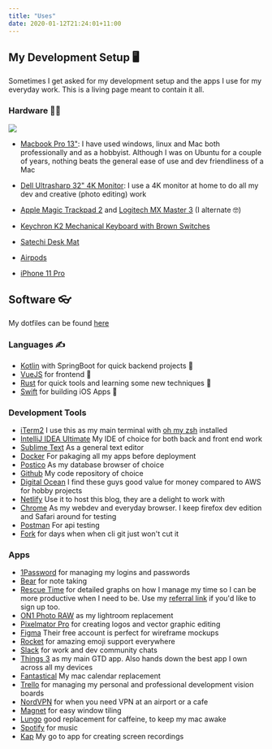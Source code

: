 ```yaml
---
title: "Uses"
date: 2020-01-12T21:24:01+11:00
---
```


## My Development Setup 🖥

Sometimes I get asked for my development setup and the apps I use for my everyday work. This is a living page meant to contain it all. 

### Hardware ‍👨‍💻

![](/screenfetch_screenshot.png#center)

- [Macbook Pro 13"](https://www.apple.com/au/macbook-pro-13/): I have used windows, linux and Mac both professionally and as a hobbyist. Although I was on Ubuntu for a couple of years, nothing beats the general ease of use and dev friendliness of a Mac

- [Dell Ultrasharp 32" 4K Monitor](https://www.amazon.com.au/32-Inch-Screen-LED-Lit-Monitor-U3219Q/dp/B07HDBD9CM): I use a 4K monitor at home to do all my dev and creative (photo editing) work

- [Apple Magic Trackpad 2](https://www.apple.com/au/shop/product/MJ2R2ZA/A/magic-trackpad-2-silver) and [Logitech MX Master 3](https://www.logitech.com/en-au/product/mx-master-3) (I alternate 🤓)

- [Keychron K2 Mechanical Keyboard with Brown Switches](https://www.keychron.com/products/keychron-k2-mechanical-keyboard?variant=31063869653081)

- [Satechi Desk Mat](https://satechi.net/products/satechi-desk-mat-mate) 

- [Airpods](https://www.apple.com/au/airpods/)

- [iPhone 11 Pro](https://www.apple.com/au/iphone-11-pro/)

## Software 👓

My dotfiles can be found [here](https://github.com/shavz/dotfiles)

### Languages ✍️

- [Kotlin](https://kotlinlang.org/) with SpringBoot for quick backend projects 🚀
- [VueJS](https://vuejs.org/) for frontend 🤩
- [Rust](https://www.rust-lang.org/) for quick tools and learning some new techniques 🔨
- [Swift](https://developer.apple.com/swift/) for building iOS Apps 📱

### Development Tools

- [iTerm2](https://iterm2.com) I use this as my main terminal with [oh my zsh](https://github.com/ohmyzsh/ohmyzsh) installed
- [IntelliJ IDEA Ultimate](https://www.jetbrains.com/idea/) My IDE of choice for both back and front end work
- [Sublime Text](https://www.sublimetext.com/) As a general text editor
- [Docker](https://www.docker.com) For pakaging all my apps before deployment
- [Postico](https://eggerapps.at/postico/) As my database browser of choice
- [Github](https://github.com) My code repository of choice
- [Digital Ocean](https://www.digitalocean.com) I find these guys good value for money compared to AWS for hobby projects
- [Netlify](https://www.netlify.com) Use it to host this blog, they are a delight to work with
- [Chrome](https://www.google.com/chrome/) As my webdev and everyday browser. I keep firefox dev edition and Safari around for testing
- [Postman](https://www.getpostman.com) For api testing
- [Fork](https://git-fork.com/) for days when when cli git just won't cut it

### Apps 

- [1Password](https://1password.com) for managing my logins and passwords
- [Bear](https://bear.app) for note taking
- [Rescue Time](https://www.rescuetime.com/) for detailed graphs on how I manage my time so I can be more productive when I need to be. Use my [referral link](https://www.rescuetime.com/ref/2254444) if you'd like to sign up too.
- [ON1 Photo RAW](https://www.on1.com) as my lightroom replacement
- [Pixelmator Pro](https://www.pixelmator.com/pro/) for creating logos and vector graphic editing
- [Figma](https://www.figma.com) Their free account is perfect for wireframe mockups
- [Rocket](https://matthewpalmer.net/rocket/) for amazing emoji support everywhere
- [Slack](https://slack.com/intl/en-au/) for work and dev community chats
- [Things 3](https://culturedcode.com/things/) as my main GTD app. Also hands down the best app I own across all my devices
- [Fantastical](https://flexibits.com/fantastical) My mac calendar replacement
- [Trello](https://trello.com/en) for managing my personal and professional development vision boards
- [NordVPN](https://nordvpn.com) for when you need VPN at an airport or a cafe
- [Magnet](https://apps.apple.com/au/app/magnet/id441258766?mt=12) for easy window tiling
- [Lungo](https://apps.apple.com/us/app/lungo/id1263070803?mt=12) good replacement for caffeine, to keep my mac awake
- [Spotify](https://www.spotify.com/au/) for music
- [Kap]() My go to app for creating screen recordings

